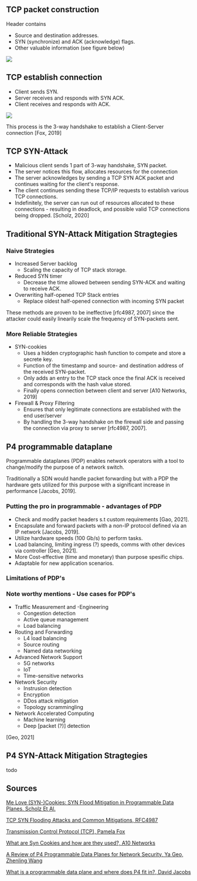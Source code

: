 ## TCP packet construction
Header contains 
* Source and destination addresses.
* SYN (synchronize) and ACK (acknowledge) flags.
* Other valuable information (see figure below)

![](https://cdn.kastatic.org/ka-perseus-images/9a4a79816965be53e1071cf6b0e2991cb4d170ca.svg)

## TCP establish connection
* Client sends SYN.
* Server receives and responds with SYN ACK.
* Client receives and responds with ACK. 

![](https://cdn.kastatic.org/ka-perseus-images/d09f9d37ff2a2deb21a8822f8c99ba6b86319f0b.svg)

This process is the 3-way handshake to establish a Client-Server connection [Fox, 2019]

## TCP SYN-Attack
* Malicious client sends 1 part of 3-way handshake, SYN packet.
* The server notices this flow, allocates resources for the connection
* The server acknowledges by sending a TCP SYN ACK packet and continues waiting for the client's response.
* The client continues sending these TCP/IP requests to establish various TCP connections.
* Indefinitely, the server can run out of resources allocated to these connections - resulting in deadlock, and possible valid TCP connections being dropped.
  [Scholz, 2020]

## Traditional SYN-Attack Mitigation Stragtegies
### Naive Strategies
* Increased Server backlog
  - Scaling the capacity of TCP stack storage.
* Reduced SYN timer
  - Decrease the time allowed between sending SYN-ACK and waiting to receive ACK.
* Overwriting half-opened TCP Stack entries
  - Replace oldest half-opened connection with incoming SYN packet 

These methods are proven to be ineffective [rfc4987, 2007] since the attacker could easily linearily scale the frequency of SYN-packets sent.

### More Reliable Strategies
* SYN-cookies
  - Uses a hidden cryptographic hash function to compete and store a secrete key. 
  - Function of the timestamp and source- and destination address of the received SYN-packet.
  - Only adds an entry to the TCP stack once the final ACK is received and corresponds with the hash value stored.
  - Finally opens connection between client and server
  [A10 Networks, 2019]
* Firewall & Proxy Filtering
  - Ensures that only legitimate connections are established with the end user/server
  -  By handling the 3-way handshake on the firewall side and passing the connection via proxy to server [rfc4987, 2007].
  

## P4 programmable dataplane
Programmable dataplanes (PDP) enables network operators with a tool to change/modify the purpose of a network switch. 

Traditionally a SDN would handle packet forwarding but with a PDP the hardware gets utilized for this purpose with a significant increase in performance [Jacobs, 2019].

### Putting the pro in programmable - advantages of PDP
* Check and modify packet headers s.t custom requirements [Gao, 2021].
* Encapsulate and forward packets with a non-IP protocol defined via an IP network [Jacobs, 2019].
* Utilize hardware speeds (100 Gb/s) to perform tasks.
* Load balancing, limiting ingress (?) speeds, comms with other devices via controller [Geo, 2021].
* More Cost-effective (time and monetary) than purpose spesific chips.
* Adaptable for new application scenarios.

### Limitations of PDP's
  

### Note worthy mentions - Use cases for PDP's
* Traffic Measurement and -Engineering
  - Congestion detection
  - Active queue management
  - Load balancing
* Routing and Forwarding
  - L4 load balancing
  - Source routing
  - Named data networking
* Advanced Network Support
  - 5G networks
  - IoT
  - Time-sensitive networks  
* Network Security
  - Instrusion detection
  - Encryption
  - DDos attack mitigation
  - Topology scrammingling
* Network Accelerated Computing
  - Machine learning
  - Deep [packet (?)] detection

[Geo, 2021]
  

## P4 SYN-Attack Mitigation Stragtegies
todo


## Sources
[Me Love (SYN-)Cookies: SYN Flood Mitigation in Programmable Data Planes, Scholz Et Al.](https://arxiv.org/pdf/2003.03221.pdf)

[TCP SYN Flooding Attacks and Common Mitigations, RFC4987](https://datatracker.ietf.org/doc/html/rfc4987)

[Transmission Control Protocol (TCP), Pamela Fox](https://www.khanacademy.org/computing/computers-and-internet/xcae6f4a7ff015e7d:the-internet/xcae6f4a7ff015e7d:transporting-packets/a/transmission-control-protocol--tcp)

[What are Syn Cookies and how are they used?, A10 Networks](https://youtu.be/ymttSrEo0R0)

[A Review of P4 Programmable Data Planes for Network Security, Ya Geo, Zhenling Wang](https://downloads.hindawi.com/journals/misy/2021/1257046.pdf)

[What is a programmable data plane and where does P4 fit in?, David Jacobs](https://www.techtarget.com/searchnetworking/answer/What-is-a-programmable-data-plane-and-where-does-P4-fit-in)

